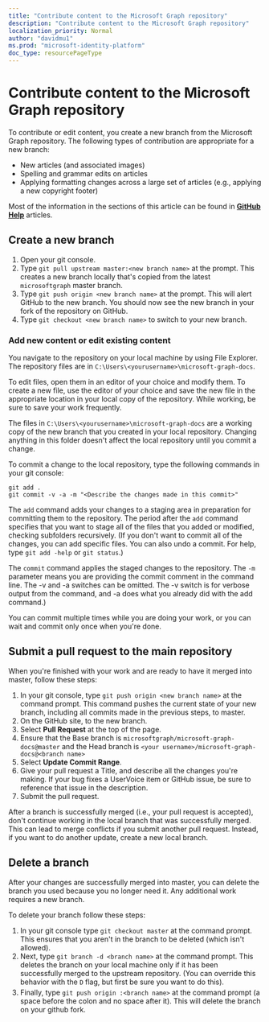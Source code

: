 ```yaml
---
title: "Contribute content to the Microsoft Graph repository"
description: "Contribute content to the Microsoft Graph repository"
localization_priority: Normal
author: "davidmu1"
ms.prod: "microsoft-identity-platform"
doc_type: resourcePageType
---
```


# Contribute content to the Microsoft Graph repository

To contribute or edit content, you create a new branch from the Microsoft Graph repository. The following types of contribution are appropriate for a new branch:

- New articles (and associated images)
- Spelling and grammar edits on articles
- Applying formatting changes across a large set of articles (e.g., applying a new copyright footer)

Most of the information in the sections of this article can be found in [**GitHub Help**](http://help.github.com/) articles.

## Create a new branch

1. Open your git console.
2. Type `git pull upstream master:<new branch name>` at the prompt. This creates a new branch locally that's copied from the latest `microsoftgraph` master branch.
3. Type `git push origin <new branch name>` at the prompt. This will alert GitHub to the new branch. You should now see the new branch in your fork of the repository on GitHub.
4. Type `git checkout <new branch name>` to switch to your new branch.

### Add new content or edit existing content

You navigate to the repository on your local machine by using File Explorer. The repository files are in `C:\Users\<yourusername>\microsoft-graph-docs`.

To edit files, open them in an editor of your choice and modify them. To create a new file, use the editor of your choice and save the new file in the appropriate location in your local copy of the repository. While working, be sure to save your work frequently.

The files in `C:\Users\<yourusername>\microsoft-graph-docs` are a working copy of the new branch that you created in your local repository. Changing anything in this folder doesn't affect the local repository until you commit a change.

To commit a change to the local repository, type the following commands in your git console:

```
git add .
git commit -v -a -m "<Describe the changes made in this commit>"
```

The `add` command adds your changes to a staging area in preparation for committing them to the repository. The period after the `add` command specifies that you want to stage all of the files that you added or modified, checking subfolders recursively. (If you don't want to commit all of the changes, you can add specific files. You can also undo a commit. For help, type `git add -help` or `git status`.)

The `commit` command applies the staged changes to the repository. The `-m` parameter means you are providing the commit comment in the command line. The -v and -a switches can be omitted. The -v switch is for verbose output from the command, and -a does what you already did with the add command.)

You can commit multiple times while you are doing your work, or you can wait and commit only once when you're done.

## Submit a pull request to the main repository

When you're finished with your work and are ready to have it merged into master, follow these steps:

1. In your git console, type `git push origin <new branch name>` at the command prompt. This command pushes the current state of your new branch, including all commits made in the previous steps, to master.
2. On the GitHub site, to the new branch.
3. Select **Pull Request** at the top of the page.
4. Ensure that the Base branch is `microsoftgraph/microsoft-graph-docs@master` and the Head branch is `<your username>/microsoft-graph-docs@<branch name>`
5. Select **Update Commit Range**.
6. Give your pull request a Title, and describe all the changes you're making. If your bug fixes a UserVoice item or GitHub issue, be sure to reference that issue in the description.
7. Submit the pull request.

After a branch is successfully merged (i.e., your pull request is accepted), don't continue working in the local branch that was successfully merged. This can lead to merge conflicts if you submit another pull request. Instead, if you want to do another update, create a new local branch.

## Delete a branch

After your changes are successfully merged into master, you can delete the branch you used because you no longer need it. Any additional work requires a new branch.

To delete your branch follow these steps:

1. In your git console type `git checkout master` at the command prompt. This ensures that you aren't in the branch to be deleted (which isn't allowed).
2. Next, type `git branch -d <branch name>` at the command prompt. This deletes the branch on your local machine only if it has been successfully merged to the upstream repository. (You can override this behavior with the `D` flag, but first be sure you want to do this).
3. Finally, type `git push origin :<branch name>` at the command prompt (a space before the colon and no space after it). This will delete the branch on your github fork.
